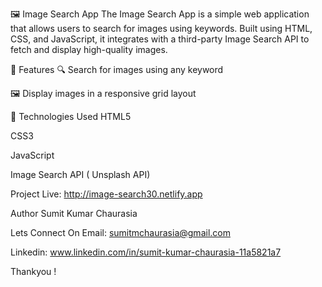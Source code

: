 🖼️ Image Search App
The Image Search App is a simple web application that allows users to search for images using keywords. Built using HTML, CSS, and JavaScript, it integrates with a third-party Image Search API to fetch and display high-quality images.

🚀 Features
🔍 Search for images using any keyword

🖼️ Display images in a responsive grid layout

🔧 Technologies Used
HTML5

CSS3

JavaScript 

Image Search API ( Unsplash API)

Project Live: http://image-search30.netlify.app

Author Sumit Kumar Chaurasia

Lets Connect On Email: sumitmchaurasia@gmail.com

Linkedin: www.linkedin.com/in/sumit-kumar-chaurasia-11a5821a7

Thankyou !
